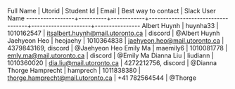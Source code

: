 Full Name        | Utorid   | Student Id | Email                             | Best way to contact | Slack User Name
-----------------+----------+------------+-----------------------------------+---------------------+----------------
Albert Huynh     | huynha33 | 1010162547 | itsalbert.huynh@mail.utoronto.ca  | discord             | @Albert Huynh
Jaehyeon Heo     | heojaehy | 1010364838 | jaehyeon.heo@mail.utoronto.ca     | 4379843169, discord | @Jaehyeon Heo
Emily Ma         | maemily6 | 1010081778 | emly.ma@mail.utoronto.ca          | discord             | @Emily Ma
Dianna Liu       | liudiann | 1010360020 | dia.liu@mail.utoronto.ca          | 4272212756, discord | @Dianna 
Thorge Hamprecht | hamprech | 1011838380 | thorge.hamprecht@mail.utoronto.ca | +41 782564544       | @Thorge